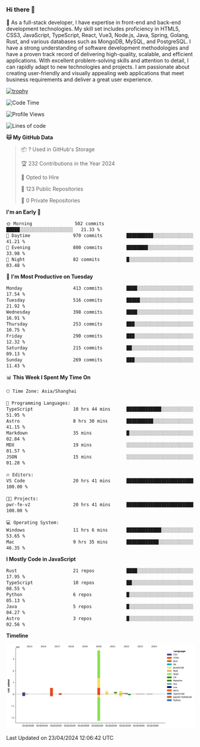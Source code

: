 ### Hi there 👋

🌱 As a full-stack developer, I have expertise in front-end and back-end development technologies. My skill set includes proficiency in HTML5, CSS3, JavaScript, TypeScript, React, Vue3, Node.js, Java, Spring, Golang, Rust, and various databases such as MongoDB, MySQL, and PostgreSQL. I have a strong understanding of software development methodologies and have a proven track record of delivering high-quality, scalable, and efficient applications. With excellent problem-solving skills and attention to detail, I can rapidly adapt to new technologies and projects. I am passionate about creating user-friendly and visually appealing web applications that meet business requirements and deliver a great user experience.

[![trophy](https://github-profile-trophy.vercel.app/?username=elton&rank=SECRET,SSS,SS,S,AAA,AA,A&theme=onedark&no-frame=true&margin-w=10)](https://github.com/ryo-ma/github-profile-trophy)

<!--START_SECTION:waka-->
![Code Time](http://img.shields.io/badge/Code%20Time-1%2C364%20hrs%2041%20mins-blue)

![Profile Views](http://img.shields.io/badge/Profile%20Views-4-blue)

![Lines of code](https://img.shields.io/badge/From%20Hello%20World%20I%27ve%20Written-5.5%20million%20lines%20of%20code-blue)

**🐱 My GitHub Data** 

> 📦 ? Used in GitHub's Storage 
 > 
> 🏆 232 Contributions in the Year 2024
 > 
> 💼 Opted to Hire
 > 
> 📜 123 Public Repositories 
 > 
> 🔑 0 Private Repositories 
 > 
**I'm an Early 🐤** 

```text
🌞 Morning                502 commits         █████░░░░░░░░░░░░░░░░░░░░   21.33 % 
🌆 Daytime                970 commits         ██████████░░░░░░░░░░░░░░░   41.21 % 
🌃 Evening                800 commits         ████████░░░░░░░░░░░░░░░░░   33.98 % 
🌙 Night                  82 commits          █░░░░░░░░░░░░░░░░░░░░░░░░   03.48 % 
```
📅 **I'm Most Productive on Tuesday** 

```text
Monday                   413 commits         ████░░░░░░░░░░░░░░░░░░░░░   17.54 % 
Tuesday                  516 commits         █████░░░░░░░░░░░░░░░░░░░░   21.92 % 
Wednesday                398 commits         ████░░░░░░░░░░░░░░░░░░░░░   16.91 % 
Thursday                 253 commits         ███░░░░░░░░░░░░░░░░░░░░░░   10.75 % 
Friday                   290 commits         ███░░░░░░░░░░░░░░░░░░░░░░   12.32 % 
Saturday                 215 commits         ██░░░░░░░░░░░░░░░░░░░░░░░   09.13 % 
Sunday                   269 commits         ███░░░░░░░░░░░░░░░░░░░░░░   11.43 % 
```


📊 **This Week I Spent My Time On** 

```text
🕑︎ Time Zone: Asia/Shanghai

💬 Programming Languages: 
TypeScript               10 hrs 44 mins      █████████████░░░░░░░░░░░░   51.95 % 
Astro                    8 hrs 30 mins       ██████████░░░░░░░░░░░░░░░   41.15 % 
Markdown                 35 mins             █░░░░░░░░░░░░░░░░░░░░░░░░   02.84 % 
MDX                      19 mins             ░░░░░░░░░░░░░░░░░░░░░░░░░   01.57 % 
JSON                     15 mins             ░░░░░░░░░░░░░░░░░░░░░░░░░   01.28 % 

🔥 Editors: 
VS Code                  20 hrs 41 mins      █████████████████████████   100.00 % 

🐱‍💻 Projects: 
pwr-fe-v2                20 hrs 41 mins      █████████████████████████   100.00 % 

💻 Operating System: 
Windows                  11 hrs 6 mins       █████████████░░░░░░░░░░░░   53.65 % 
Mac                      9 hrs 35 mins       ████████████░░░░░░░░░░░░░   46.35 % 
```

**I Mostly Code in JavaScript** 

```text
Rust                     21 repos            ████░░░░░░░░░░░░░░░░░░░░░   17.95 % 
TypeScript               10 repos            ██░░░░░░░░░░░░░░░░░░░░░░░   08.55 % 
Python                   6 repos             █░░░░░░░░░░░░░░░░░░░░░░░░   05.13 % 
Java                     5 repos             █░░░░░░░░░░░░░░░░░░░░░░░░   04.27 % 
Astro                    3 repos             █░░░░░░░░░░░░░░░░░░░░░░░░   02.56 % 
```



**Timeline**

![Lines of Code chart](https://raw.githubusercontent.com/elton/elton/main/assets/bar_graph.png)


 Last Updated on 23/04/2024 12:06:42 UTC
<!--END_SECTION:waka-->

<!--
**elton/elton** is a ✨ _special_ ✨ repository because its `README.md` (this file) appears on your GitHub profile.

Here are some ideas to get you started:

- 🔭 I’m currently working on ...
- 🌱 I’m currently learning ...
- 👯 I’m looking to collaborate on ...
- 🤔 I’m looking for help with ...
- 💬 Ask me about ...
- 📫 How to reach me: ...
- 😄 Pronouns: ...
- ⚡ Fun fact: ...
-->
